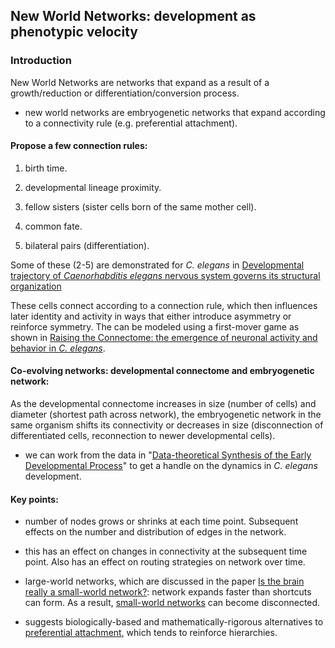 ## New World Networks: development as phenotypic velocity

### Introduction

New World Networks are networks that expand as a result of a growth/reduction or differentiation/conversion process.

* new world networks are embryogenetic networks that expand according to a connectivity rule (e.g. preferential attachment).

#### Propose a few connection rules: 

1) birth time.

2) developmental lineage proximity.

3) fellow sisters (sister cells born of the same mother cell).

4) common fate.

5) bilateral pairs (differentiation).

Some of these (2-5) are demonstrated for _C. elegans_ in [Developmental trajectory of _Caenorhabditis elegans_ nervous system governs its structural organization](https://journals.plos.org/ploscompbiol/article?id=10.1371/journal.pcbi.1007602) 

These cells connect according to a connection rule, which then influences later identity and activity in ways that either introduce asymmetry or reinforce symmetry. The can be modeled using a first-mover game as shown in [Raising the Connectome: the emergence of neuronal activity and behavior in _C. elegans_](https://www.biorxiv.org/content/10.1101/2020.01.06.896308v1).

#### Co-evolving networks: developmental connectome and embryogenetic network:

As the developmental connectome increases in size (number of cells) and diameter (shortest path across network), the embryogenetic network in the same organism shifts its connectivity or decreases in size (disconnection of differentiated cells, reconnection to newer developmental cells).

* we can work from the data in "[Data-theoretical Synthesis of the Early Developmental Process](https://www.biorxiv.org/content/10.1101/282004v2)" to get a handle on the dynamics in _C. elegans_ development.

#### Key points:

* number of nodes grows or shrinks at each time point. Subsequent effects on the number and distribution of edges in the network.

* this has an effect on changes in connectivity at the subsequent time point. Also has an effect on routing strategies on network over time.

* large-world networks, which are discussed in the paper [Is the brain really a small-world network?](https://link.springer.com/article/10.1007/s00429-015-1035-6): network expands faster than shortcuts can form. As a result, [small-world networks](http://www.scholarpedia.org/article/Small-world_network) can become disconnected.

* suggests biologically-based and mathematically-rigorous alternatives to [preferential attachment](https://en.wikipedia.org/wiki/Preferential_attachment), which tends to reinforce hierarchies.
